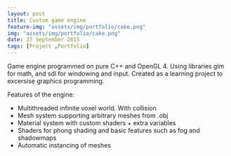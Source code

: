 ```yaml
---
layout: post
title: Custom game engine
feature-img: "assets/img/portfolio/cake.png"
img: "assets/img/portfolio/cake.png"
date: 27 September 2015
tags: [Project ,Portfolio]
---
```


Game engine programmed on pure C++ and OpenGL 4. Using libraries glm for math, and sdl for windowing and input.
Created as a learning project to excersise graphics programming.

Features of the engine: 
* Multithreaded infinite voxel world. With collision
* Mesh system supporting arbitrary meshes from .obj
* Material system with custom shaders + extra variables
* Shaders for phong shading and basic features such as fog and shadowmaps
* Automatic instancing of meshes
